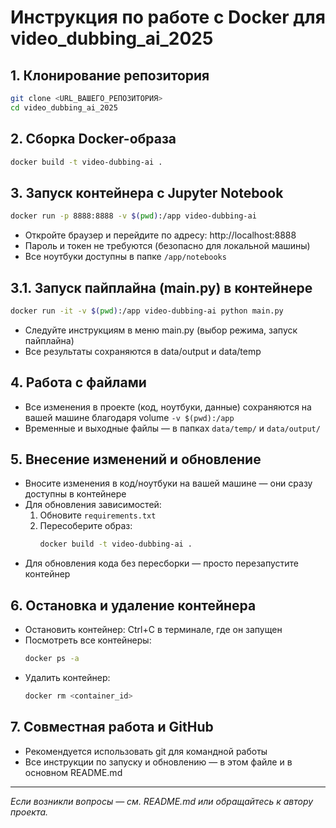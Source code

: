 # Инструкция по работе с Docker для video_dubbing_ai_2025

## 1. Клонирование репозитория

```bash
git clone <URL_ВАШЕГО_РЕПОЗИТОРИЯ>
cd video_dubbing_ai_2025
```

## 2. Сборка Docker-образа

```bash
docker build -t video-dubbing-ai .
```

## 3. Запуск контейнера с Jupyter Notebook

```bash
docker run -p 8888:8888 -v $(pwd):/app video-dubbing-ai
```
- Откройте браузер и перейдите по адресу: http://localhost:8888
- Пароль и токен не требуются (безопасно для локальной машины)
- Все ноутбуки доступны в папке `/app/notebooks`

## 3.1. Запуск пайплайна (main.py) в контейнере

```bash
docker run -it -v $(pwd):/app video-dubbing-ai python main.py
```
- Следуйте инструкциям в меню main.py (выбор режима, запуск пайплайна)
- Все результаты сохраняются в data/output и data/temp

## 4. Работа с файлами
- Все изменения в проекте (код, ноутбуки, данные) сохраняются на вашей машине благодаря volume `-v $(pwd):/app`
- Временные и выходные файлы — в папках `data/temp/` и `data/output/`

## 5. Внесение изменений и обновление
- Вносите изменения в код/ноутбуки на вашей машине — они сразу доступны в контейнере
- Для обновления зависимостей:
  1. Обновите `requirements.txt`
  2. Пересоберите образ:
     ```bash
     docker build -t video-dubbing-ai .
     ```
- Для обновления кода без пересборки — просто перезапустите контейнер

## 6. Остановка и удаление контейнера
- Остановить контейнер: Ctrl+C в терминале, где он запущен
- Посмотреть все контейнеры:
  ```bash
  docker ps -a
  ```
- Удалить контейнер:
  ```bash
  docker rm <container_id>
  ```

## 7. Совместная работа и GitHub
- Рекомендуется использовать git для командной работы
- Все инструкции по запуску и обновлению — в этом файле и в основном README.md

---
_Если возникли вопросы — см. README.md или обращайтесь к автору проекта._ 